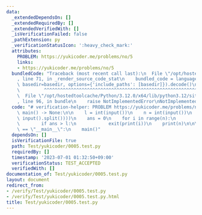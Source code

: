 ```yaml
---
data:
  _extendedDependsOn: []
  _extendedRequiredBy: []
  _extendedVerifiedWith: []
  _isVerificationFailed: false
  _pathExtension: py
  _verificationStatusIcon: ':heavy_check_mark:'
  attributes:
    PROBLEM: https://yukicoder.me/problems/no/5
    links:
    - https://yukicoder.me/problems/no/5
  bundledCode: "Traceback (most recent call last):\n  File \"/opt/hostedtoolcache/Python/3.12.0/x64/lib/python3.12/site-packages/onlinejudge_verify/documentation/build.py\"\
    , line 71, in _render_source_code_stat\n    bundled_code = language.bundle(stat.path,\
    \ basedir=basedir, options={'include_paths': [basedir]}).decode()\n          \
    \         ^^^^^^^^^^^^^^^^^^^^^^^^^^^^^^^^^^^^^^^^^^^^^^^^^^^^^^^^^^^^^^^^^^^^^^^^^^^^^^^^^\n\
    \  File \"/opt/hostedtoolcache/Python/3.12.0/x64/lib/python3.12/site-packages/onlinejudge_verify/languages/python.py\"\
    , line 96, in bundle\n    raise NotImplementedError\nNotImplementedError\n"
  code: "# verification-helper: PROBLEM https://yukicoder.me/problems/no/5\n\ndef\
    \ main() -> None:\n\n    l = int(input())\n    n = int(input())\n    w = sorted(list(map(int,\
    \ input().split())))\n    ans = 0\n    for i in range(n):\n        ans += w[i]\n\
    \        if ans > l:\n            exit(print(i))\n    print(n)\n\n\nif __name__\
    \ == \"__main__\":\n    main()"
  dependsOn: []
  isVerificationFile: true
  path: Test/yukicoder/0005.test.py
  requiredBy: []
  timestamp: '2023-07-01 01:32:50+09:00'
  verificationStatus: TEST_ACCEPTED
  verifiedWith: []
documentation_of: Test/yukicoder/0005.test.py
layout: document
redirect_from:
- /verify/Test/yukicoder/0005.test.py
- /verify/Test/yukicoder/0005.test.py.html
title: Test/yukicoder/0005.test.py
---
```

